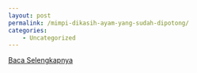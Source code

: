 ```yaml
---
layout: post
permalink: /mimpi-dikasih-ayam-yang-sudah-dipotong/
categories:
    - Uncategorized
---
```


[Baca Selengkapnya](/03)